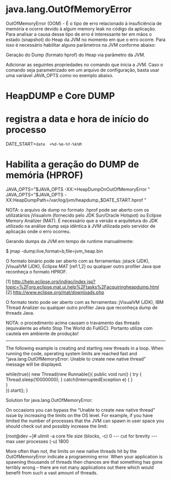 java.lang.OutOfMemoryError
==========================

OutOfMemoryError (OOM) - É o tipo de erro relacionado à insuficiência de memória e ocorre devido à algum memory leak no código da aplicação. Para analisar a causa desse tipo de erro é interessante ter em mãos o estado (snapshot) do Heap da JVM no momento em que o erro ocorre. Para isso é necessário habilitar alguns parâmetros na JVM conforme abaixo:

Geração do Dump (formato hprof) do Heap via parâmetro da JVM.

Adicionar as seguintes propriedades no comando que inicia a JVM. Caso o comando seja parametrizado em um arquivo de configuração, basta usar uma variável JAVA_OPTS como no exemplo abaixo.

  # HeapDUMP e Core DUMP
  # registra a data e hora de início do processo
  DATE_START=`date  +%d-%m-%Y-%k%M`

  # Habilita a geração do DUMP de memória (HPROF)
  JAVA_OPTS="$JAVA_OPTS -XX:+HeapDumpOnOutOfMemoryError "
  JAVA_OPTS="$JAVA_OPTS -XX:HeapDumpPath=/var/log/jvm/heapdump_$DATE_START.hprof "

NOTA: o arquivo de dump no formato .hprof pode ser aberto com os utilizatários jVisualvm (fornecido pelo JDK Sun/Oracle Hotspot) ou Eclipse Memory Analizer (MAT). É necessário que a versão e arquitetura do JDK utilizado na análise dump seja idêntica à JVM utilizada pelo servidor de aplicação onde o erro ocorreu.

Gerando dumps da JVM em tempo de runtime manualmente:

  $ jmap -dump:live,format=b,file=jvm_heap.bin <PID>

O formato binário pode ser aberto com as ferramentas: jstack (JDK), jVisualVM (JDK), Eclipse MAT [ref:1,2] ou qualquer outro profiler Java que reconheça o formato HPROF.

  [1] http://help.eclipse.org/indigo/index.jsp?topic=%2Forg.eclipse.mat.ui.help%2Ftasks%2Facquiringheapdump.html
  [2] http://www.eclipse.org/mat/downloads.php

O formato texto pode ser aberto com as ferramentas: jVisualVM (JDK), IBM Thread Analizer ou qualquer outro profiler Java que reconheça dump de threads Java.

NOTA: o procedimento acima causam o travamento das threads (equivalente ao efeito Stop The World do FullGC). Portanto utilize com cautela em ambiente de produção!

-------------------------------------------------------------
The following example is creating and starting new threads in a loop. When running the code, operating system limits 
are reached fast and “java.lang.OutOfMemoryError: Unable to create new native thread” message will be displayed.

while(true){
    new Thread(new Runnable(){
        public void run() {
            try {
                Thread.sleep(10000000);
            } catch(InterruptedException e) { }        
        }    
    }).start();
}

Solution for java.lang.OutOfMemoryError:

On occasions you can bypass the “Unable to create new native thread” issue by increasing the limits on the OS level. 
For example, if you have limited the number of processes that the JVM can spawn in user space you should check out and 
possibly increase the limit:

[root@dev ~]# ulimit -a
core file size          (blocks, -c) 0
--- cut for brevity ---
max user processes              (-u) 1800

More often than not, the limits on new native threads hit by the OutOfMemoryError indicate a programming error. 
When your application is spawning thousands of threads then chances are that something has gone terribly wrong – there are 
not many applications out there which would benefit from such a vast amount of threads.
